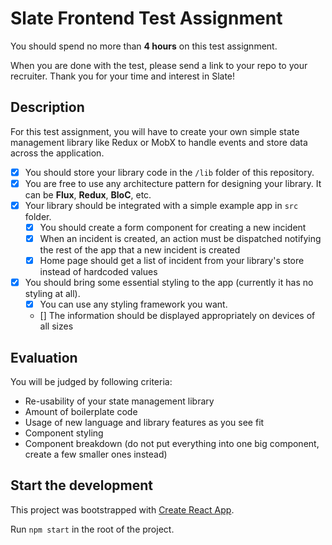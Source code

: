 # Slate Frontend Test Assignment

You should spend no more than **4 hours** on this test assignment.

When you are done with the test, please send a link to your repo to your recruiter.  Thank you for your time and interest in Slate!

## Description

For this test assignment, you will have to create your own simple state management library like Redux or MobX to handle events and store data across the application.

- [x] You should store your library code in the `/lib` folder of this repository.
- [x] You are free to use any architecture pattern for designing your library. It can be **Flux**, **Redux**, **BloC**, etc.
- [x] Your library should be integrated with a simple example app in `src` folder.
    - [x] You should create a form component for creating a new incident
    - [x] When an incident is created, an action must be dispatched notifying the rest of the app that a new incident is created
    - [x] Home page should get a list of incident from your library's store instead of hardcoded values
- [x] You should bring some essential styling to the app (currently it has no styling at all).
    - [x] You can use any styling framework you want.
    - [] The information should be displayed appropriately on devices of all sizes

## Evaluation

You will be judged by following criteria:

- Re-usability of your state management library
- Amount of boilerplate code
- Usage of new language and library features as you see fit
- Component styling
- Component breakdown (do not put everything into one big component, create a few smaller ones instead)

## Start the development

This project was bootstrapped with [Create React App](https://github.com/facebook/create-react-app).

Run `npm start` in the root of the project.
